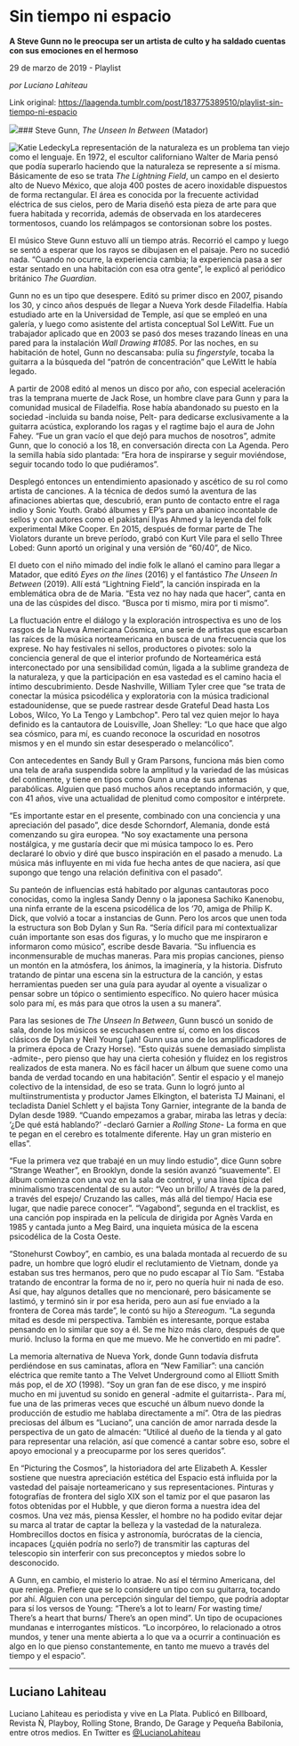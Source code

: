 # Sin tiempo ni espacio

**A Steve Gunn no le preocupa ser un artista de culto y ha saldado cuentas con sus emociones en el hermoso**

29 de marzo de 2019 - Playlist

_por Luciano Lahiteau_

Link original: https://laagenda.tumblr.com/post/183775389510/playlist-sin-tiempo-ni-espacio

![](https://64.media.tumblr.com/860dc13f7f44ede4f349e5798b58a4f2/b7868ca3683f0856-a7/s500x750/905c9286a504b8bc8f95d0adfaf2bf06428eccab.jpg)### Steve Gunn, *The Unseen In Between* (Matador)

![Katie Ledecky](https://64.media.tumblr.com/7d58bc48d57cdffae4831a170c8176df/b7868ca3683f0856-62/s400x600/0516bafd9d6afaa3b080adb2f1d9e1bcbae2cfed.jpg)La representación de la naturaleza es un problema tan viejo como el lenguaje. En 1972, el escultor californiano Walter de Maria pensó que podía superarlo haciendo que la naturaleza se represente a sí misma. Básicamente de eso se trata *The Lightning Field*, un campo en el desierto alto de Nuevo México, que aloja 400 postes de acero inoxidable dispuestos de forma rectangular. El área es conocida por la frecuente actividad eléctrica de sus cielos, pero de Maria diseñó esta pieza de arte para que fuera habitada y recorrida, además de observada en los atardeceres tormentosos, cuando los relámpagos se contorsionan sobre los postes. 

El músico Steve Gunn estuvo allí un tiempo atrás. Recorrió el campo y luego se sentó a esperar que los rayos se dibujasen en el paisaje. Pero no sucedió nada. “Cuando no ocurre, la experiencia cambia; la experiencia pasa a ser estar sentado en una habitación con esa otra gente”, le explicó al periódico británico *The Guardian*. 

Gunn no es un tipo que desespere. Editó su primer disco en 2007, pisando los 30, y cinco años después de llegar a Nueva York desde Filadelfia. Había estudiado arte en la Universidad de Temple, así que se empleó en una galería, y luego como asistente del artista conceptual Sol LeWitt. Fue un trabajador aplicado que en 2003 se pasó dos meses trazando líneas en una pared para la instalación *Wall Drawing #1085*. Por las noches, en su habitación de hotel, Gunn no descansaba: pulía su *fingerstyle*, tocaba la guitarra a la búsqueda del “patrón de concentración” que LeWitt le había legado. 

A partir de 2008 editó al menos un disco por año, con especial aceleración tras la temprana muerte de Jack Rose, un hombre clave para Gunn y para la comunidad musical de Filadelfia. Rose había abandonado su puesto en la sociedad -incluida su banda noise, Pelt- para dedicarse exclusivamente a la guitarra acústica, explorando los ragas y el ragtime bajo el aura de John Fahey. “Fue un gran vacío el que dejó para muchos de nosotros”, admite Gunn, que lo conoció a los 18, en conversación directa con La Agenda. Pero la semilla había sido plantada: “Era hora de inspirarse y seguir moviéndose, seguir tocando todo lo que pudiéramos”.

Desplegó entonces un entendimiento apasionado y ascético de su rol como artista de canciones. A la técnica de dedos sumó la aventura de las afinaciones abiertas que, descubrió, eran punto de contacto entre el raga indio y Sonic Youth. Grabó álbumes y EP’s para un abanico incontable de sellos y con autores como el pakistaní Ilyas Ahmed y la leyenda del folk experimental Mike Cooper. En 2015, después de formar parte de The Violators durante un breve período, grabó con Kurt Vile para el sello Three Lobed: Gunn aportó un original y una versión de “60/40”, de Nico.

El dueto con el niño mimado del indie folk le allanó el camino para llegar a Matador, que editó *Eyes on the lines* (2016) y el fantástico *The Unseen In Between* (2019). Allí está “Lightning Field”, la canción inspirada en la emblemática obra de de Maria. “Esta vez no hay nada que hacer”, canta en una de las cúspides del disco. “Busca por ti mismo, mira por ti mismo”.

La fluctuación entre el diálogo y la exploración introspectiva es uno de los rasgos de la Nueva Americana Cósmica, una serie de artistas que escarban las raíces de la música norteamericana en busca de una frecuencia que los exprese. No hay festivales ni sellos, productores o pivotes: solo la conciencia general de que el interior profundo de Norteamérica está interconectado por una sensibilidad común, ligada a la sublime grandeza de la naturaleza, y que la participación en esa vastedad es el camino hacia el íntimo descubrimiento. Desde Nashville, William Tyler cree que “se trata de conectar la música psicodélica y exploratoria con la música tradicional estadounidense, que se puede rastrear desde Grateful Dead hasta Los Lobos, Wilco, Yo La Tengo y Lambchop". Pero tal vez quien mejor lo haya definido es la cantautora de Louisville, Joan Shelley: “Lo que hace que algo sea cósmico, para mí, es cuando reconoce la oscuridad en nosotros mismos y en el mundo sin estar desesperado o melancólico”.

Con antecedentes en Sandy Bull y Gram Parsons, funciona más bien como una tela de araña suspendida sobre la amplitud y la variedad de las músicas del continente, y tiene en tipos como Gunn a una de sus antenas parabólicas. Alguien que pasó muchos años receptando información, y que, con 41 años, vive una actualidad de plenitud como compositor e intérprete. 

“Es importante estar en el presente, combinado con una conciencia y una apreciación del pasado”, dice desde Schorndorf, Alemania, donde está comenzando su gira europea. “No soy exactamente una persona nostálgica, y me gustaría decir que mi música tampoco lo es. Pero declararé lo obvio y diré que busco inspiración en el pasado a menudo. La música más influyente en mi vida fue hecha antes de que naciera, así que supongo que tengo una relación definitiva con el pasado”.

Su panteón de influencias está habitado por algunas cantautoras poco conocidas, como la inglesa Sandy Denny o la japonesa Sachiko Kanenobu, una ninfa errante de la escena psicodélica de los ‘70, amiga de Philip K. Dick, que volvió a tocar a instancias de Gunn. Pero los arcos que unen toda la estructura son Bob Dylan y Sun Ra. “Sería difícil para mí contextualizar cuán importante son esas dos figuras, y lo mucho que me inspiraron e informaron como músico”, escribe desde Bavaria. “Su influencia es inconmensurable de muchas maneras. Para mis propias canciones, pienso un montón en la atmósfera, los ánimos, la imaginería, y la historia. Disfruto tratando de pintar una escena sin la estructura de la canción, y estas herramientas pueden ser una guía para ayudar al oyente a visualizar o pensar sobre un tópico o sentimiento específico. No quiero hacer música solo para mí, es más para que otros la usen a su manera”. 

Para las sesiones de *The Unseen In Between*, Gunn buscó un sonido de sala, donde los músicos se escuchasen entre sí, como en los discos clásicos de Dylan y Neil Young (¡ah! Gunn usa uno de los amplificadores de la primera época de Crazy Horse). “Esto quizás suene demasiado simplista -admite-, pero pienso que hay una cierta cohesión y fluidez en los registros realizados de esta manera. No es fácil hacer un álbum que suene como una banda de verdad tocando en una habitación”. Sentir el espacio y el manejo colectivo de la intensidad, de eso se trata. Gunn lo logró junto al multiinstrumentista y productor James Elkington, el baterista TJ Mainani, el tecladista Daniel Schlett y el bajista Tony Garnier, integrante de la banda de Dylan desde 1989. “Cuando empezamos a grabar, miraba las letras y decía: ‘¿De qué está hablando?’ -declaró Garnier a *Rolling Stone*- La forma en que te pegan en el cerebro es totalmente diferente. Hay un gran misterio en ellas”.

“Fue la primera vez que trabajé en un muy lindo estudio”, dice Gunn sobre “Strange Weather”, en Brooklyn, donde la sesión avanzó “suavemente”. El álbum comienza con una voz en la sala de control, y una línea típica del minimalismo trascendental de su autor: “Veo un brillo/ A través de la pared, a través del espejo/ Cruzando las calles, más allá del tiempo/ Hacia ese lugar, que nadie parece conocer”. “Vagabond”, segunda en el tracklist, es una canción pop inspirada en la película de dirigida por Agnès Varda en 1985 y cantada junto a Meg Baird, una inquieta música de la escena psicodélica de la Costa Oeste.

“Stonehurst Cowboy”, en cambio, es una balada montada al recuerdo de su padre, un hombre que logró eludir el reclutamiento de Vietnam, donde ya estaban sus tres hermanos, pero que no pudo escapar al Tío Sam. “Estaba tratando de encontrar la forma de no ir, pero no quería huir ni nada de eso. Así que, hay algunos detalles que no mencionaré, pero básicamente se lastimó, y terminó sin ir por esa herida, pero aun así fue enviado a la frontera de Corea más tarde”, le contó su hijo a *Stereogum*. “La segunda mitad es desde mi perspectiva. También es interesante, porque estaba pensando en lo similar que soy a él. Se me hizo más claro, después de que murió. Incluso la forma en que me muevo. Me he convertido en mi padre”.

La memoria alternativa de Nueva York, donde Gunn todavía disfruta perdiéndose en sus caminatas, aflora en “New Familiar”: una canción eléctrica que remite tanto a The Velvet Underground como al Elliott Smith más pop, el de *XO* (1998). “Soy un gran fan de ese disco, y me inspiró mucho en mi juventud su sonido en general -admite el guitarrista-. Para mí, fue una de las primeras veces que escuché un álbum nuevo donde la producción de estudio me hablaba directamente a mí”. Otra de las piedras preciosas del álbum es “Luciano”, una canción de amor narrada desde la perspectiva de un gato de almacén: “Utilicé al dueño de la tienda y al gato para representar una relación, así que comencé a cantar sobre eso, sobre el apoyo emocional y a preocuparme por los seres queridos”.

En “Picturing the Cosmos”, la historiadora del arte Elizabeth A. Kessler sostiene que nuestra apreciación estética del Espacio está influida por la vastedad del paisaje norteamericano y sus representaciones. Pinturas y fotografías de frontera del siglo XIX son el tamiz por el que pasaron las fotos obtenidas por el Hubble, y que dieron forma a nuestra idea del cosmos. Una vez más, piensa Kessler, el hombre no ha podido evitar dejar su marca al tratar de captar la belleza y la vastedad de la naturaleza. Hombrecillos doctos en física y astronomía, burócratas de la ciencia, incapaces (¿quién podría no serlo?) de transmitir las capturas del telescopio sin interferir con sus preconceptos y miedos sobre lo desconocido.

A Gunn, en cambio, el misterio lo atrae. No así el término Americana, del que reniega. Prefiere que se lo considere un tipo con su guitarra, tocando por ahí. Alguien con una percepción singular del tiempo, que podría adoptar para sí los versos de Young: “There’s a lot to learn/ For wasting time/ There’s a heart that burns/ There’s an open mind”. Un tipo de ocupaciones mundanas e interrogantes místicos. “Lo incorpóreo, lo relacionado a otros mundos, y tener una mente abierta a lo que va a ocurrir a continuación es algo en lo que pienso constantemente, en tanto me muevo a través del tiempo y el espacio”.



  




---

 Luciano Lahiteau
-----------------

 Luciano Lahiteau es periodista y vive en La Plata. Publicó en Billboard, Revista Ñ, Playboy, Rolling Stone, Brando, De Garage y Pequeña Babilonia, entre otros medios. En Twitter es [@LucianoLahiteau](https://twitter.com/lucianolahiteau%E2%80%9D%20%20target=) 

